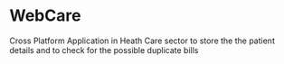 # WebCare
Cross Platform Application in Heath Care sector to store the the patient details and to check for the possible duplicate bills
